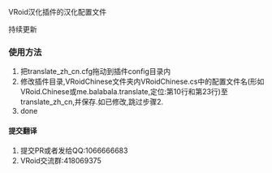 

VRoid汉化插件的汉化配置文件

持续更新

### 使用方法
1. 把translate_zh_cn.cfg拖动到插件config目录内
2. 修改插件目录,VRoidChinese文件夹内VRoidChinese.cs中的配置文件名(形如VRoid.Chinese或me.balabala.translate,定位:第10行和第23行)至translate_zh_cn,并保存.如已修改,跳过步骤2.
3. done

#### 提交翻译
1. 提交PR或者发给QQ:1066666683 
2. VRoid交流群:418069375
